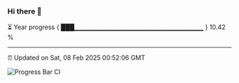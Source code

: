 ### Hi there 👋

⏳ Year progress { ███▁▁▁▁▁▁▁▁▁▁▁▁▁▁▁▁▁▁▁▁▁▁▁▁▁▁▁ } 10.42 %

---

⏰ Updated on Sat, 08 Feb 2025 00:52:06 GMT

![Progress Bar CI](https://github.com/code-lakshay/GitHub-Actions-Demo/workflows/Progress%20Bar%20CI/badge.svg)
